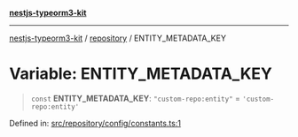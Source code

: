 [**nestjs-typeorm3-kit**](../../README.md)

***

[nestjs-typeorm3-kit](../../README.md) / [repository](../README.md) / ENTITY\_METADATA\_KEY

# Variable: ENTITY\_METADATA\_KEY

> `const` **ENTITY\_METADATA\_KEY**: `"custom-repo:entity"` = `'custom-repo:entity'`

Defined in: [src/repository/config/constants.ts:1](https://github.com/x302502/nestjs-typeorm3-kit/blob/313e27f27be24cb76b799a33cc27551fc0070682/src/repository/config/constants.ts#L1)
